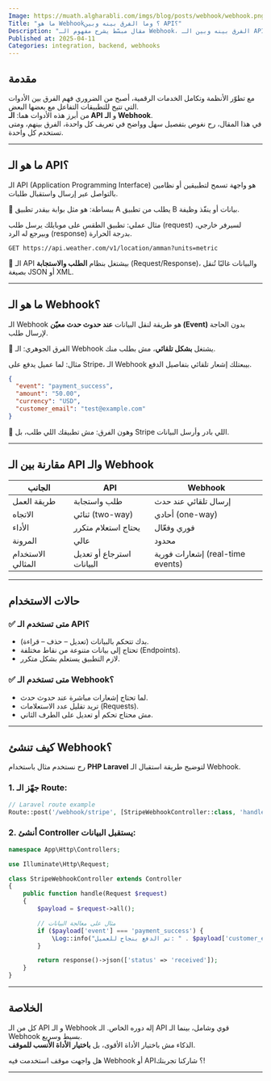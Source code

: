 ```yaml
---
Image: https://muath.algharabli.com/imgs/blog/posts/webhook/webhook.png
Title: "ما هو Webhook؟ وما الفرق بينه وبين API؟"
Description: "مقال مبسّط يشرح مفهوم الـ Webhook، الفرق بينه وبين الـ API، وكيف تختار الأداة الأنسب للتكامل بين الأنظمة البرمجية."
Published at: 2025-04-11
Categories: integration, backend, webhooks
---
```


## مقدمة

مع تطوّر الأنظمة وتكامل الخدمات الرقمية، أصبح من الضروري فهم الفرق بين الأدوات التي تتيح للتطبيقات التفاعل مع بعضها البعض.  
من أبرز هذه الأدوات هما: **الـ API** و **الـ Webhook**.  
في هذا المقال، رح نغوص بتفصيل سهل وواضح في تعريف كل واحدة، الفرق بينهم، ومتى تستخدم كل واحدة.

---

## ما هو الـ API؟

الـ API (Application Programming Interface) هو واجهة تسمح لتطبيقين أو نظامين بالتواصل عبر إرسال واستقبال طلبات.

🔹 ببساطة: هو مثل بوابة بيقدر تطبيق A يطلب من تطبيق B بيانات أو ينفّذ وظيفة.

مثال عملي: تطبيق الطقس على موبايلك يرسل طلب (request) لسيرفر خارجي، وبيرجع له الرد (response) بدرجة الحرارة.

<div dir="ltr">

```http
GET https://api.weather.com/v1/location/amman?units=metric
```

</div>

🔁 الـ API بيشتغل بنظام **الطلب والاستجابة** (Request/Response)، والبيانات غالبًا تُنقل بصيغة JSON أو XML.

---

## ما هو الـ Webhook؟

الـ Webhook هو طريقة لنقل البيانات **عند حدوث حدث معيّن (Event)** بدون الحاجة لإرسال طلب.

🔹 الفرق الجوهري: الـ Webhook يشتغل **بشكل تلقائي**، مش بطلب منك.

مثال: لما عميل يدفع على Stripe، الـ Webhook بيبعتلك إشعار تلقائي بتفاصيل الدفع.

<div dir="ltr">

```json
{
  "event": "payment_success",
  "amount": "50.00",
  "currency": "USD",
  "customer_email": "test@example.com"
}
```

</div>

🔸 وهون الفرق: مش تطبيقك اللي طلب، بل Stripe اللي بادر وأرسل البيانات.

---

## مقارنة بين الـ API والـ Webhook

| الجانب | API | Webhook |
|--------|-----|---------|
| طريقة العمل | طلب واستجابة | إرسال تلقائي عند حدث |
| الاتجاه | ثنائي (two-way) | أحادي (one-way) |
| الأداء | يحتاج استعلام متكرر | فوري وفعّال |
| المرونة | عالي | محدود |
| الاستخدام المثالي | استرجاع أو تعديل البيانات | إشعارات فورية (real-time events) |

---

## حالات الاستخدام

### ✅ متى تستخدم الـ API؟
- بدك تتحكم بالبيانات (تعديل – حذف – قراءة).
- تحتاج إلى بيانات متنوعة من نقاط مختلفة (Endpoints).
- لازم التطبيق يستعلم بشكل متكرر.

### ✅ متى تستخدم الـ Webhook؟
- لما تحتاج إشعارات مباشرة عند حدوث حدث.
- تريد تقليل عدد الاستعلامات (Requests).
- مش محتاج تحكم أو تعديل على الطرف الثاني.

---

## كيف تنشئ Webhook؟

رح نستخدم مثال باستخدام **PHP Laravel** لتوضيح طريقة استقبال الـ Webhook.

### 1. جهّز الـ Route:
<div dir="ltr">

```php
// Laravel route example
Route::post('/webhook/stripe', [StripeWebhookController::class, 'handle']);
```

</div>

### 2. أنشئ Controller يستقبل البيانات:
<div dir="ltr">

```php
namespace App\Http\Controllers;

use Illuminate\Http\Request;

class StripeWebhookController extends Controller
{
    public function handle(Request $request)
    {
        $payload = $request->all();

        // مثال على معالجة البيانات
        if ($payload['event'] === 'payment_success') {
            \Log::info("تم الدفع بنجاح للعميل: " . $payload['customer_email']);
        }

        return response()->json(['status' => 'received']);
    }
}
```

</div>

---

## الخلاصة

كل من الـ API و الـ Webhook إله دوره الخاص. الـ API قوي وشامل، بينما الـ Webhook بسيط وسريع.  
الذكاء مش باختيار الأداة الأقوى، بل **باختيار الأداة الأنسب للموقف**.

هل واجهت موقف استخدمت فيه Webhook أو API؟ شاركنا تجربتك!

---